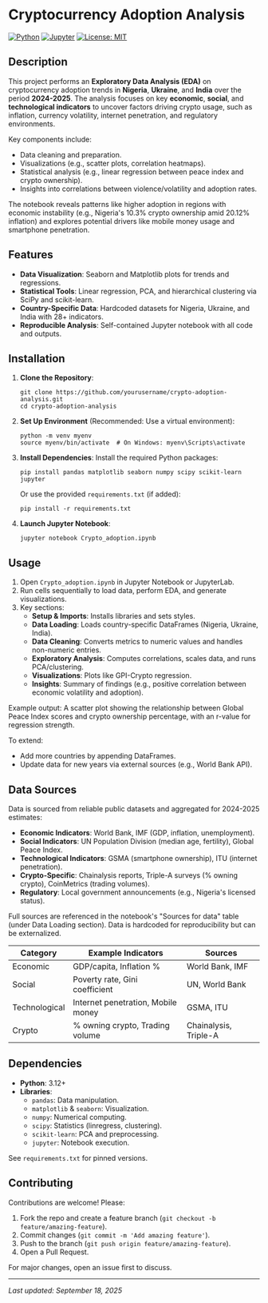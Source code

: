 # Cryptocurrency Adoption Analysis

[![Python](https://img.shields.io/badge/Python-3.12-blue)](https://www.python.org/)
[![Jupyter](https://img.shields.io/badge/Jupyter-Notebook-orange)](https://jupyter.org/)
[![License: MIT](https://img.shields.io/badge/License-MIT-yellow.svg)](https://opensource.org/licenses/MIT)

## Description

This project performs an **Exploratory Data Analysis (EDA)** on cryptocurrency adoption trends in **Nigeria**, **Ukraine**, and **India** over the period **2024-2025**. The analysis focuses on key **economic**, **social**, and **technological indicators** to uncover factors driving crypto usage, such as inflation, currency volatility, internet penetration, and regulatory environments.

Key components include:
- Data cleaning and preparation.
- Visualizations (e.g., scatter plots, correlation heatmaps).
- Statistical analysis (e.g., linear regression between peace index and crypto ownership).
- Insights into correlations between violence/volatility and adoption rates.

The notebook reveals patterns like higher adoption in regions with economic instability (e.g., Nigeria's 10.3% crypto ownership amid 20.12% inflation) and explores potential drivers like mobile money usage and smartphone penetration.

## Features

- **Data Visualization**: Seaborn and Matplotlib plots for trends and regressions.
- **Statistical Tools**: Linear regression, PCA, and hierarchical clustering via SciPy and scikit-learn.
- **Country-Specific Data**: Hardcoded datasets for Nigeria, Ukraine, and India with 28+ indicators.
- **Reproducible Analysis**: Self-contained Jupyter notebook with all code and outputs.

## Installation

1. **Clone the Repository**:
   ```
   git clone https://github.com/yourusername/crypto-adoption-analysis.git
   cd crypto-adoption-analysis
   ```

2. **Set Up Environment** (Recommended: Use a virtual environment):
   ```
   python -m venv myenv
   source myenv/bin/activate  # On Windows: myenv\Scripts\activate
   ```

3. **Install Dependencies**:
   Install the required Python packages:
   ```
   pip install pandas matplotlib seaborn numpy scipy scikit-learn jupyter
   ```

   Or use the provided `requirements.txt` (if added):
   ```
   pip install -r requirements.txt
   ```

4. **Launch Jupyter Notebook**:
   ```
   jupyter notebook Crypto_adoption.ipynb
   ```

## Usage

1. Open `Crypto_adoption.ipynb` in Jupyter Notebook or JupyterLab.
2. Run cells sequentially to load data, perform EDA, and generate visualizations.
3. Key sections:
   - **Setup & Imports**: Installs libraries and sets styles.
   - **Data Loading**: Loads country-specific DataFrames (Nigeria, Ukraine, India).
   - **Data Cleaning**: Converts metrics to numeric values and handles non-numeric entries.
   - **Exploratory Analysis**: Computes correlations, scales data, and runs PCA/clustering.
   - **Visualizations**: Plots like GPI-Crypto regression.
   - **Insights**: Summary of findings (e.g., positive correlation between economic volatility and adoption).

Example output: A scatter plot showing the relationship between Global Peace Index scores and crypto ownership percentage, with an r-value for regression strength.

To extend:
- Add more countries by appending DataFrames.
- Update data for new years via external sources (e.g., World Bank API).

## Data Sources

Data is sourced from reliable public datasets and aggregated for 2024-2025 estimates:
- **Economic Indicators**: World Bank, IMF (GDP, inflation, unemployment).
- **Social Indicators**: UN Population Division (median age, fertility), Global Peace Index.
- **Technological Indicators**: GSMA (smartphone ownership), ITU (internet penetration).
- **Crypto-Specific**: Chainalysis reports, Triple-A surveys (% owning crypto), CoinMetrics (trading volumes).
- **Regulatory**: Local government announcements (e.g., Nigeria's licensed status).

Full sources are referenced in the notebook's "Sources for data" table (under Data Loading section). Data is hardcoded for reproducibility but can be externalized.

| Category          | Example Indicators                  | Sources                          |
|-------------------|-------------------------------------|----------------------------------|
| Economic         | GDP/capita, Inflation %            | World Bank, IMF                 |
| Social           | Poverty rate, Gini coefficient     | UN, World Bank                  |
| Technological    | Internet penetration, Mobile money | GSMA, ITU                       |
| Crypto           | % owning crypto, Trading volume    | Chainalysis, Triple-A           |

## Dependencies

- **Python**: 3.12+
- **Libraries**:
  - `pandas`: Data manipulation.
  - `matplotlib` & `seaborn`: Visualization.
  - `numpy`: Numerical computing.
  - `scipy`: Statistics (linregress, clustering).
  - `scikit-learn`: PCA and preprocessing.
  - `jupyter`: Notebook execution.

See `requirements.txt` for pinned versions.

## Contributing

Contributions are welcome! Please:
1. Fork the repo and create a feature branch (`git checkout -b feature/amazing-feature`).
2. Commit changes (`git commit -m 'Add amazing feature'`).
3. Push to the branch (`git push origin feature/amazing-feature`).
4. Open a Pull Request.

For major changes, open an issue first to discuss.

---

*Last updated: September 18, 2025*
